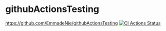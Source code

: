 # githubActionsTesting

https://github.com/EmmadeNie/githubActionsTesting
[![CI Actions Status](https://github.com/EmmadeNie/githubActionsTesting/actions/workflows/runtests.yml/badge.svg)](https://github.com/EmmadeNie/githubActionsTesting/actions)

